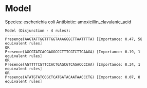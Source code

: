 
# Model

Species: escherichia coli
Antibiotic: amoxicillin_clavulanic_acid

```
Model (Disjunction - 4 rules):
------------------------------
Presence(AAGTATTGGTTTGGTAAAGGGCTTAATTTTA) [Importance: 0.47, 58 equivalent rules]
OR
Presence(AGCGTATCACGAGGCCCTTTCGTCTTCAAGA) [Importance: 0.19, 1 equivalent rules]
OR
Presence(AGTTTTCGTTCCACTGAGCGTCAGACCCCAA) [Importance: 0.34, 1 equivalent rules]
OR
Presence(ATATGTATCCGCTCATGATACAATAACCCTG) [Importance: 0.07, 8 equivalent rules]

```

